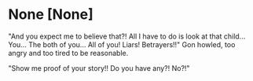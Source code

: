 # None [None]
"And you expect me to believe that?! All I have to do is look at that child... You... The both of you... All of you! Liars! Betrayers!!" Gon howled, too angry and too tired to be reasonable. 

"Show me proof of your story!! Do you have any?! No?!"
